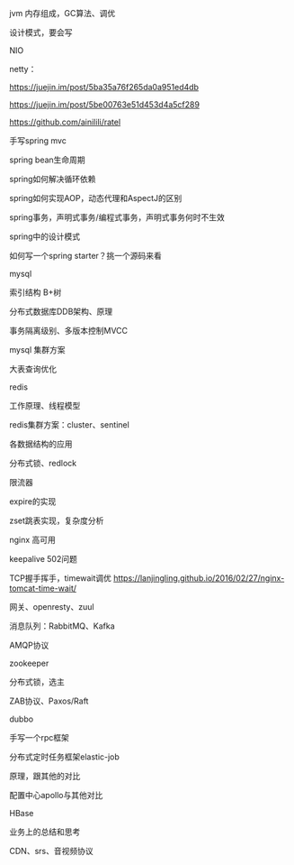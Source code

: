 jvm 内存组成，GC算法、调优



设计模式，要会写



NIO

netty：

<https://juejin.im/post/5ba35a76f265da0a951ed4db>

<https://juejin.im/post/5be00763e51d453d4a5cf289>

<https://github.com/ainilili/ratel>



手写spring mvc

spring bean生命周期

spring如何解决循环依赖

spring如何实现AOP，动态代理和AspectJ的区别

spring事务，声明式事务/编程式事务，声明式事务何时不生效

spring中的设计模式

如何写一个spring starter？挑一个源码来看



mysql

索引结构 B+树

分布式数据库DDB架构、原理

事务隔离级别、多版本控制MVCC

mysql 集群方案

大表查询优化



redis

工作原理、线程模型

redis集群方案：cluster、sentinel

各数据结构的应用

分布式锁、redlock

限流器

expire的实现

zset跳表实现，复杂度分析



nginx 高可用

keepalive 502问题

TCP握手挥手，timewait调优 <https://lanjingling.github.io/2016/02/27/nginx-tomcat-time-wait/>

网关、openresty、zuul



消息队列：RabbitMQ、Kafka

AMQP协议



zookeeper

分布式锁，选主

ZAB协议、Paxos/Raft



dubbo

手写一个rpc框架



分布式定时任务框架elastic-job

原理，跟其他的对比



配置中心apollo与其他对比



HBase





业务上的总结和思考

CDN、srs、音视频协议